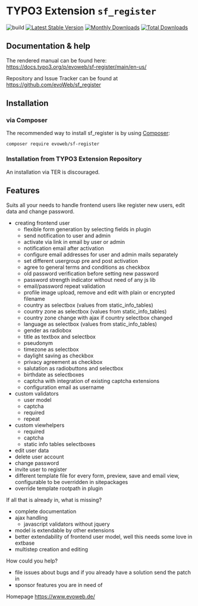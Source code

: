 # TYPO3 Extension ``sf_register``
![build](https://github.com/evoWeb/sf_register/actions/workflows/ci.yml/badge.svg?branch=develop)
[![Latest Stable Version](https://poser.pugx.org/evoweb/sf-register/v/stable)](https://packagist.org/packages/evoweb/sf-register)
[![Monthly Downloads](https://poser.pugx.org/evoweb/sf-register/d/monthly)](https://packagist.org/packages/evoweb/sf-register)
[![Total Downloads](https://poser.pugx.org/evoweb/sf-register/downloads)](https://packagist.org/packages/evoweb/sf-register)

## Documentation & help

The rendered manual can be found here: https://docs.typo3.org/p/evoweb/sf-register/main/en-us/

Repository and Issue Tracker can be found at https://github.com/evoWeb/sf_register

## Installation

### via Composer

The recommended way to install sf_register is by using [Composer](https://getcomposer.org):

    composer require evoweb/sf-register

### Installation from TYPO3 Extension Repository

An installation via TER is discouraged.

## Features

Suits all your needs to handle frontend users like register new users, edit data and change password.

- creating frontend user
    - flexible form generation by selecting fields in plugin
    - send notification to user and admin
    - activate via link in email by user or admin
    - notification email after activation
    - configure email addresses for user and admin mails separately
    - set different usergroup pre and post activation
    - agree to general terms and conditions as checkbox
    - old password verification before setting new password
    - password strength indicator without need of any js lib
    - email/password repeat validation
    - profile image upload, remove and edit with plain or encrypted filename
    - country as selectbox (values from static_info_tables)
    - country zone as selectbox (values from static_info_tables)
    - country zone change with ajax if country selectbox changed
    - language as selectbox (values from static_info_tables)
    - gender as radiobox
    - title as textbox and selectbox
    - pseudonym
    - timezone as selectbox
    - daylight saving as checkbox
    - privacy agreement as checkbox
    - salutation as radiobuttons and selectbox
    - birthdate as selectboxes
    - captcha with integration of existing captcha extensions
    - configuration email as username
- custom validators
    - user model
    - captcha
    - required
    - repeat
- custom viewhelpers
    - required
    - captcha
    - static info tables selectboxes
- edit user data
- delete user account
- change password
- invite user to register
- different template file for every form, preview, save and email view,
  configurable to be overridden in sitepackages
- override template rootpath in plugin

If all that is already in, what is missing?

- complete documentation
- ajax handling
    - javascript validators without jquery
- model is extendable by other extensions
- better extendability of frontend user model, well this needs some love in extbase
- multistep creation and editing

How could you help?

- file issues about bugs and if you already have a solution send the patch in
- sponsor features you are in need of

Homepage https://www.evoweb.de/
